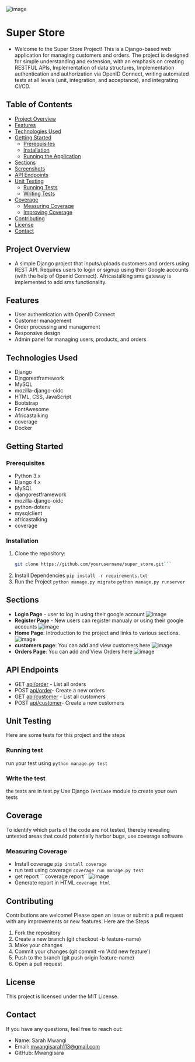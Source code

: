 ![image](https://github.com/user-attachments/assets/8d6c1b5f-46ee-4bfe-8b4b-532579a0de28)
# Super Store
- Welcome to the Super Store Project! This is a Django-based web application for managing customers and orders. The project is designed for simple understanding and extension, with an emphasis on creating RESTFUL APIs, Implementation of data structures, Implementation authentication and authorization via OpenID Connect, writing automated tests at all levels (unit, integration, and acceptance), and integrating CI/CD.
## Table of Contents
- [Project Overview](#project-overview)
- [Features](#features)
- [Technologies Used](#technologies-used)
- [Getting Started](#getting-started)
  - [Prerequisites](#prerequisites)
  - [Installation](#installation)
  - [Running the Application](#running-the-application)
- [Sections](#sections)
- [Screenshots](#screenshots)
- [API Endpoints](#api-endpoints)
- [Unit Testing](#unit-testing)
  - [Running Tests](#running-tests)
  - [Writing Tests](#writing-tests)
- [Coverage](#coverage)
  - [Measuring Coverage](#measuring-coverage)
  - [Improving Coverage](#improving-coverage)
- [Contributing](#contributing)
- [License](#license)
- [Contact](#contact)

## Project Overview
- A simple Django project that inputs/uploads customers and orders using REST API. Requires users to login or signup using their Google accounts (with the help of Openid Connect). Africastalking sms gateway is implemented to add sms functionality.
## Features

- User authentication with OpenID Connect
- Customer management
- Order processing and management
- Responsive design
- Admin panel for managing users, products, and orders

## Technologies Used

- Django
- Djngorestframework
- MySQL
- mozilla-django-oidc
- HTML, CSS, JavaScript
- Bootstrap
- FontAwesome
- Africastalking
- coverage
- Docker
## Getting Started

### Prerequisites

- Python 3.x
- Django 4.x
- MySQL
- djangorestframework
- mozilla-django-oidc
- python-dotenv
- mysqlclient
- africastalking
- coverage

### Installation

1. Clone the repository:
   ```sh
   git clone https://github.com/yourusername/super_store.git```
2. Install Dependencies
``` pip install -r requirements.txt ```
3. Run the Project
```python manage.py migrate```
```python manage.py runserver```
## Sections
- **Login Page** - user to log in using their google account
  ![image](https://github.com/user-attachments/assets/ffa2d78f-fb69-40f7-9299-643e7f026757)
- **Register Page** - New users can register manualy or using their google accounts
  ![image](https://github.com/user-attachments/assets/e7fc319c-ad56-47b4-93cf-9885705460ac)
- **Home Page**:  Introduction to the project and links to various sections.
  ![image](https://github.com/user-attachments/assets/8d6c1b5f-46ee-4bfe-8b4b-532579a0de28)
- **customers page**: You can add and view customers here
  ![image](https://github.com/user-attachments/assets/97a470ee-f3ea-4547-a237-9f9b688797d3)
- **Orders Page**: You can add and View Orders here
  ![image](https://github.com/user-attachments/assets/d0c05579-a9fa-4494-9107-dac9d161f1da)
## API Endpoints
- GET [api/order](http://127.0.0.1:8000/order/) - List all orders
- POST [api/order](http://127.0.0.1:8000/order/)- Create a new orders
- GET [api/customer](http://127.0.0.1:8000/customer/) - List all customers
- POST [api/customer](http://127.0.0.1:8000/customer/)- Create a new customers
## Unit Testing
Here are some tests for this project and the steps
### Running test
run your test using ```python manage.py test```
### Write the test
the tests are in test.py
Use Django ```TestCase``` module to create your own tests
## Coverage
To identify which parts of the code are not tested, thereby revealing untested areas that could potentially harbor bugs, use coverage software
### Measuring Coverage
- Install coverage ```pip install coverage```
- run test using coverage ```coverage run manage.py test```
- get report ```coverage report``
![image](https://github.com/user-attachments/assets/d1ff34b7-7046-4ba6-b50b-8ac7fc93ec36)
- Generate report in HTML ```coverage html```
## Contributing
Contributions are welcome! Please open an issue or submit a pull request with any improvements or new features. Here are the Steps
  1. Fork the repository
  2. Create a new branch (git checkout -b feature-name)
  3. Make your changes
  4. Commit your changes (git commit -m 'Add new feature')
  5. Push to the branch (git push origin feature-name)
  6. Open a pull request
## License
This project is licensed under the MIT License.
## Contact
If you have any questions, feel free to reach out:
  - Name: Sarah Mwangi
  - Email: mwangisarah113@gmail.com
  - GitHub: Mwangisara

